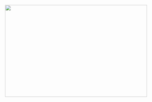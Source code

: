 <p align="center">
  <img width="460" height="300" src="https://user-images.githubusercontent.com/32755392/178625292-2ce58972-b3bd-40bc-ac5a-689b3a54592f.gif">
</p>
